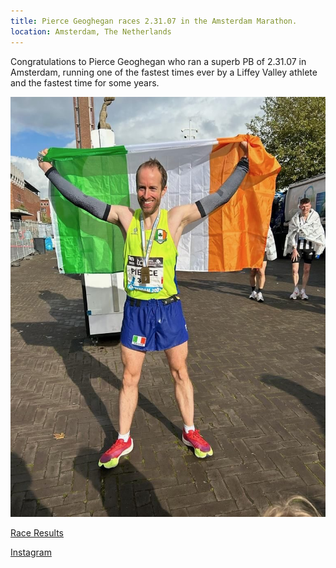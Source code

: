 ```yaml
---
title: Pierce Geoghegan races 2.31.07 in the Amsterdam Marathon.
location: Amsterdam, The Netherlands
---
```


Congratulations to Pierce Geoghegan who ran a superb PB of 2.31.07 in Amsterdam, running one of the fastest times ever by a Liffey Valley athlete and the fastest time for some years.

<img src="/assets/images/races/2023-amsterdam/pierce-101523.jpeg" class="img-fluid" alt="Pierce Geoghegan">

<a href="/races/2023-10-15-amsterdam-marathon//" target="_blank" rel="noopener noreferrer">Race Results</a>

<a href="https://www.instagram.com/p/Cya9QkkM7aD/?img_index=1" target="_blank" rel="noopener noreferrer">Instagram</a>



